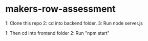 # makers-row-assessment

1: Clone this repo
2: cd into backend folder.
3: Run node server.js

1: Then cd into frontend folder
2: Run "npm start"
